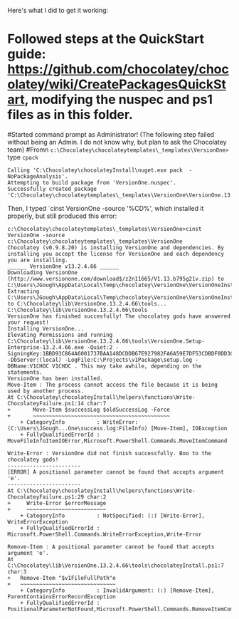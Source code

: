 Here's what I did to get it working:

# Followed steps at the QuickStart guide: https://github.com/chocolatey/chocolatey/wiki/CreatePackagesQuickStart, modifying the nuspec and ps1 files as in this folder.
#Started command prompt as Administrator! (The following step failed without being an Admin. I do not know why, but plan to ask the Chocolatey team)
#Fromn `c:\Chocolatey\chocolateytemplates\_templates\VersionOne>` type `cpack`

```
Calling 'C:\Chocolatey\chocolateyInstall\nuget.exe pack  -NoPackageAnalysis'.
Attempting to build package from 'VersionOne.nuspec'.
Successfully created package 'C:\Chocolatey\chocolateytemplates\_templates\VersionOne\VersionOne.13.2.4.66.nupkg'.
```

Then, I typed `cinst VersionOne -source '%CD%', which installed it properly, but still produced this error:

```text
c:\Chocolatey\chocolateytemplates\_templates\VersionOne>cinst VersionOne -source c:\Chocolatey\chocolateytemplates\_templates\VersionOne
Chocolatey (v0.9.8.20) is installing VersionOne and dependencies. By installing you accept the license for VersionOne and each dependency you are installing.
______ VersionOne v13.2.4.66 ______
Downloading VersionOne (http://www.versionone.com/download$/z2n11665/V1.13.b795g21v.zip) to C:\Users\JGough\AppData\Local\Temp\chocolatey\VersionOne\VersionOneInstall.zip
Extracting C:\Users\JGough\AppData\Local\Temp\chocolatey\VersionOne\VersionOneInstall.zip to C:\Chocolatey\lib\VersionOne.13.2.4.66\tools...
C:\Chocolatey\lib\VersionOne.13.2.4.66\tools
VersionOne has finished succesfully! The chocolatey gods have answered your request!
Installing VersionOne...
Elevating Permissions and running C:\Chocolatey\lib\VersionOne.13.2.4.66\tools\VersionOne.Setup-Enterprise-13.2.4.66.exe -Quiet:2 -SigningKey:1BBD93C864A6001737BAA148DCDDB67E927982FA6A59E7DF53CDBDF0DD3CE29A -DbServer:(local) -LogFile:C:\Projects\v1Package\setup.log -DBName:V1CHOC V1CHOC . This may take awhile, depending on the statements.
VersionOne has been installed.
Move-Item : The process cannot access the file because it is being used by another process.
At C:\Chocolatey\chocolateyInstall\helpers\functions\Write-ChocolateyFailure.ps1:14 char:7
+       Move-Item $successLog $oldSuccessLog -Force
+       ~~~~~~~~~~~~~~~~~~~~~~~~~~~~~~~~~~~~~~~~~~~
    + CategoryInfo          : WriteError: (C:\Users\JGough...One\success.log:FileInfo) [Move-Item], IOException
    + FullyQualifiedErrorId : MoveFileInfoItemIOError,Microsoft.PowerShell.Commands.MoveItemCommand

Write-Error : VersionOne did not finish successfully. Boo to the chocolatey gods!
-----------------------
[ERROR] A positional parameter cannot be found that accepts argument 'e'.
-----------------------
At C:\Chocolatey\chocolateyInstall\helpers\functions\Write-ChocolateyFailure.ps1:29 char:2
+     Write-Error $errorMessage
+     ~~~~~~~~~~~~~~~~~~~~~~~~~
    + CategoryInfo          : NotSpecified: (:) [Write-Error], WriteErrorException
    + FullyQualifiedErrorId : Microsoft.PowerShell.Commands.WriteErrorException,Write-Error

Remove-Item : A positional parameter cannot be found that accepts argument 'e'.
At C:\Chocolatey\lib\VersionOne.13.2.4.66\tools\chocolateyInstall.ps1:7 char:3
+   Remove-Item "$v1FileFullPath"e
+   ~~~~~~~~~~~~~~~~~~~~~~~~~~~~~~
    + CategoryInfo          : InvalidArgument: (:) [Remove-Item], ParentContainsErrorRecordException
    + FullyQualifiedErrorId : PositionalParameterNotFound,Microsoft.PowerShell.Commands.RemoveItemCommand

```
